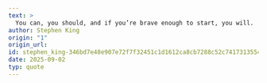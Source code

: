 ```yaml
---
text: >
  You can, you should, and if you’re brave enough to start, you will.
author: Stephen King
origin: "1"
origin_url: 
id: stephen_king-346bd7e48e907e72f7f32451c1d1612ca8cb7288c52c7417313554705cd98ad4
date: 2025-09-02
typ: quote
---
```

